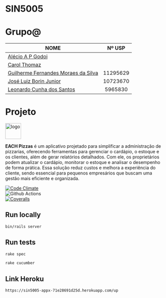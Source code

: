 # SIN5005

# Grupo@

| NOME                                                                           |  Nº USP  |
| ------------------------------------------------------------------------------ | :------: |
| [Alécio A P Godoi](https://github.com/a-godoi)                                 |          |
| [Carol Thomaz](https://github.com/Carolinatho)                                 |          |
| [Guilherme Fernandes Moraes da Silva](https://github.com/GuilhermeFernandes01) | 11295629 |
| [José Luiz Borin Junior](https://github.com/borinjrjose)                       | 10723670 |
| [Leonardo Cunha dos Santos](https://github.com/LCDS2019)                       | 5965830  |

# Projeto

<img src="https://github.com/user-attachments/assets/3bb2d4d7-9e3d-467a-a7be-87c7f01c69aa" alt="logo" height="50">

**EACH Pizzas** é um aplicativo projetado para simplificar a administração de pizzarias, oferecendo ferramentas para gerenciar o cardápio, o estoque e os clientes, além de gerar relatórios detalhados. Com ele, os proprietários podem atualizar o cardápio, monitorar o estoque e analisar o desempenho de forma prática. Essa solução reduz custos e melhora a experiência do cliente, sendo essencial para pequenos empresários que buscam uma gestão mais eficiente e organizada.

[![Code Climate](https://codeclimate.com/github/cloudfoundry/membrane.png)](https://codeclimate.com/github/GuilhermeFernandes01/sin5005-appx) </br>
![Github Actions](https://github.com/GuilhermeFernandes01/sin5005-appx/actions/workflows/ci.yml/badge.svg) </br>
[![Coveralls](https://coveralls.io/repos/github/GuilhermeFernandes01/sin5005-appx/badge.svg)](https://coveralls.io/github/GuilhermeFernandes01/sin5005-appx)

## Run locally

```sh
bin/rails server
```

## Run tests

```sh
rake spec
```

```sh
rake cucumber
```

## Link Heroku
```sh
https://sin5005-appx-71e28691d25d.herokuapp.com/up
```
